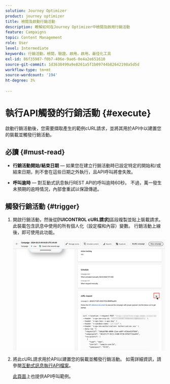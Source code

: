 ```yaml
---
solution: Journey Optimizer
product: journey optimizer
title: 檢閱及啟動行銷活動
description: 瞭解如何在Journey Optimizer中檢閱及啟用行銷活動
feature: Campaigns
topic: Content Management
role: User
level: Intermediate
keywords: 行銷活動，檢閱，驗證，啟用，啟用，最佳化工具
exl-id: 86f35987-f0b7-406e-9ae6-0e4a2e651610
source-git-commit: 1d3638499a9e8261a5f1b09744b82642198a5d5d
workflow-type: tm+mt
source-wordcount: '194'
ht-degree: 3%

---
```



# 執行API觸發的行銷活動 {#execute}

啟動行銷活動後，您需要擷取產生的範例cURL請求，並將其用於API中以建置您的裝載並觸發行銷活動。

## 必讀 {#must-read}

* **行銷活動開始/結束日期** — 如果您在建立行銷活動時已設定特定的開始和/或結束日期，則不會在這些日期之外執行，且API呼叫將會失敗。

* **呼叫逾時** — 對互動式訊息執行REST API的呼叫逾時60秒。 不過，萬一發生未預期的逾時情況，內部會重試以保證傳遞。

## 觸發行銷活動 {#trigger}

1. 開啟行銷活動，然後從&#x200B;**[!UICONTROL cURL請求]**&#x200B;區段複製並貼上裝載請求。 此裝載包含訊息中使用的所有個人化（設定檔和內容）變數。 行銷活動上線後，即可使用此功能。

   ![](assets/api-triggered-curl.png)

1. 將此cURL請求用於API以建置您的裝載並觸發行銷活動。 如需詳細資訊，請參閱[互動式訊息執行API檔案](https://developer.adobe.com/journey-optimizer-apis/references/messaging/#tag/execution)。

   [此頁面](https://developer.adobe.com/journey-optimizer-apis/references/messaging-samples/)上也提供API呼叫範例。
